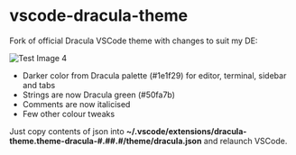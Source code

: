 # vscode-dracula-theme
Fork of official Dracula VSCode theme with changes to suit my DE:

![Test Image 4](https://imgur.com/cpVEv9I)

- Darker color from Dracula palette (#1e1f29) for editor, terminal, sidebar and tabs
- Strings are now Dracula green (#50fa7b)
- Comments are now italicised
- Few other colour tweaks

Just copy contents of json into **~/.vscode/extensions/dracula-theme.theme-dracula-#.##.#/theme/dracula.json** and relaunch VSCode.
